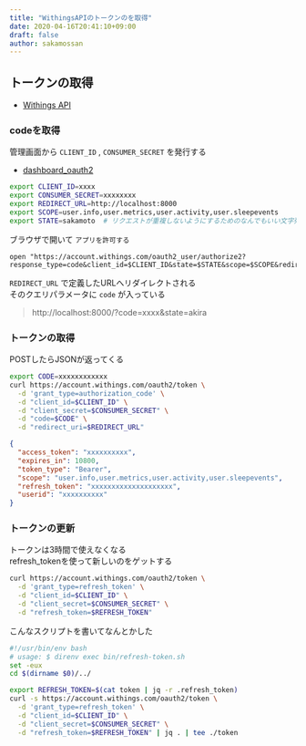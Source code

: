 ```yaml
---
title: "WithingsAPIのトークンのを取得"
date: 2020-04-16T20:41:10+09:00
draft: false
author: sakamossan
---
```


## トークンの取得

- [Withings API](https://developer.withings.com/oauth2/#tag/glossary)

### codeを取得

管理画面から `CLIENT_ID` , `CONSUMER_SECRET` を発行する

- [dashboard_oauth2](https://account.withings.com/partner/dashboard_oauth2)

```bash
export CLIENT_ID=xxxx
export CONSUMER_SECRET=xxxxxxxx
export REDIRECT_URL=http://localhost:8000
export SCOPE=user.info,user.metrics,user.activity,user.sleepevents
export STATE=sakamoto  # リクエストが重複しないようにするためのなんでもいい文字列
```

ブラウザで開いて `アプリを許可する` 

```
open "https://account.withings.com/oauth2_user/authorize2?response_type=code&client_id=$CLIENT_ID&state=$STATE&scope=$SCOPE&redirect_uri=$REDIRECT_URL"
```

`REDIRECT_URL` で定義したURLへリダイレクトされる  
そのクエリパラメータに `code` が入っている

> http://localhost:8000/?code=xxxx&state=akira


### トークンの取得

POSTしたらJSONが返ってくる

```bash
export CODE=xxxxxxxxxxxx
curl https://account.withings.com/oauth2/token \
  -d 'grant_type=authorization_code' \
  -d "client_id=$CLIENT_ID" \
  -d "client_secret=$CONSUMER_SECRET" \
  -d "code=$CODE" \
  -d "redirect_uri=$REDIRECT_URL"
```

```json
{
  "access_token": "xxxxxxxxxx",
  "expires_in": 10800,
  "token_type": "Bearer",
  "scope": "user.info,user.metrics,user.activity,user.sleepevents",
  "refresh_token": "xxxxxxxxxxxxxxxxxxxx",
  "userid": "xxxxxxxxxx"
}
```

### トークンの更新

トークンは3時間で使えなくなる  
refresh_tokenを使って新しいのをゲットする

```bash
curl https://account.withings.com/oauth2/token \
  -d 'grant_type=refresh_token' \
  -d "client_id=$CLIENT_ID" \
  -d "client_secret=$CONSUMER_SECRET" \
  -d "refresh_token=$REFRESH_TOKEN"
```

こんなスクリプトを書いてなんとかした

```bash
#!/usr/bin/env bash
# usage: $ direnv exec bin/refresh-token.sh
set -eux
cd $(dirname $0)/../

export REFRESH_TOKEN=$(cat token | jq -r .refresh_token)
curl -s https://account.withings.com/oauth2/token \
  -d 'grant_type=refresh_token' \
  -d "client_id=$CLIENT_ID" \
  -d "client_secret=$CONSUMER_SECRET" \
  -d "refresh_token=$REFRESH_TOKEN" | jq . | tee ./token

```
